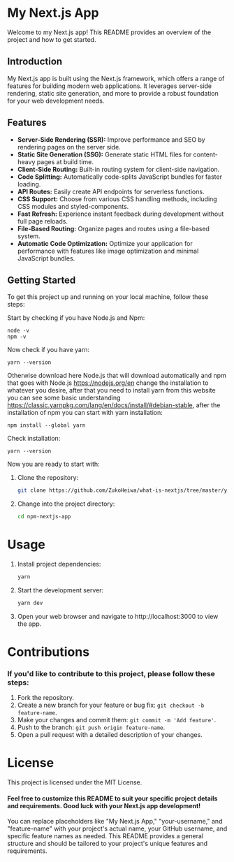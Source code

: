 # My Next.js App

Welcome to my Next.js app! This README provides an overview of the project and how to get started.

## Introduction

My Next.js app is built using the Next.js framework, which offers a range of features for building modern web applications. It leverages server-side rendering, static site generation, and more to provide a robust foundation for your web development needs.

## Features

- **Server-Side Rendering (SSR):** Improve performance and SEO by rendering pages on the server side.
- **Static Site Generation (SSG):** Generate static HTML files for content-heavy pages at build time.
- **Client-Side Routing:** Built-in routing system for client-side navigation.
- **Code Splitting:** Automatically code-splits JavaScript bundles for faster loading.
- **API Routes:** Easily create API endpoints for serverless functions.
- **CSS Support:** Choose from various CSS handling methods, including CSS modules and styled-components.
- **Fast Refresh:** Experience instant feedback during development without full page reloads.
- **File-Based Routing:** Organize pages and routes using a file-based system.
- **Automatic Code Optimization:** Optimize your application for performance with features like image optimization and minimal JavaScript bundles.

## Getting Started

To get this project up and running on your local machine, follow these steps:

Start by checking if you have Node.js and Npm:
```
node -v
npm -v
```

Now check if you have yarn:
```
yarn --version
```

Otherwise download here Node.js that will download automatically and npm that goes with Node.js https://nodejs.org/en change the installation to whatever you desire, after that you need to install yarn from this website you can see some basic understanding https://classic.yarnpkg.com/lang/en/docs/install/#debian-stable, after the installation of npm you can start with yarn installation:

```
npm install --global yarn
```
Check installation:

```
yarn --version
```

Now you are ready to start with:

1. Clone the repository:

   ```bash
   git clone https://github.com/ZukoHeiwa/what-is-nextjs/tree/master/yarn-nextjs-app

2. Change into the project directory:

    ```bash
    cd npm-nextjs-app

# Usage

1. Install project dependencies:
    ```bash
    yarn

2. Start the development server:
    ```bash
    yarn dev

3. Open your web browser and navigate to http://localhost:3000 to view the app.

# Contributions

### If you'd like to contribute to this project, please follow these steps:

1. Fork the repository.
2. Create a new branch for your feature or bug fix: `git checkout -b feature-name`.
3. Make your changes and commit them: `git commit -m 'Add feature'`.
4. Push to the branch: `git push origin feature-name`.
5. Open a pull request with a detailed description of your changes.

# License

This project is licensed under the MIT License.

#### Feel free to customize this README to suit your specific project details and requirements. Good luck with your Next.js app development! 

You can replace placeholders like "My Next.js App," "your-username," and "feature-name" with your project's actual name, your GitHub username, and specific feature names as needed. This README provides a general structure and should be tailored to your project's unique features and requirements.
